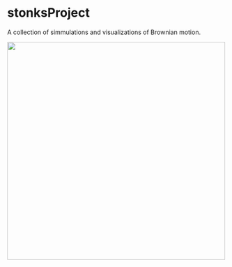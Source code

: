 # stonksProject
A collection of simmulations and visualizations of Brownian motion.

<img src="https://user-images.githubusercontent.com/55833530/114675463-8c0ea000-9d08-11eb-9388-d07625c98c83.png" width="500">

